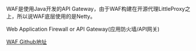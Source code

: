 WAF是使用Java开发的API Gateway，由于WAF构建在开源代理LittleProxy之上，所以说WAF底层使用的是Netty。

Web Application Firewall or API Gateway(应用防火墙/API网关)

[WAF Github地址](https://github.com/chengdedeng/waf)


